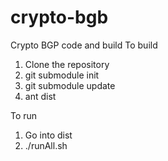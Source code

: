 crypto-bgb
==========

Crypto BGP code and build
To build
1) Clone the repository
2) git submodule init
3) git submodule update
4) ant dist

To run
1) Go into dist
2) ./runAll.sh
